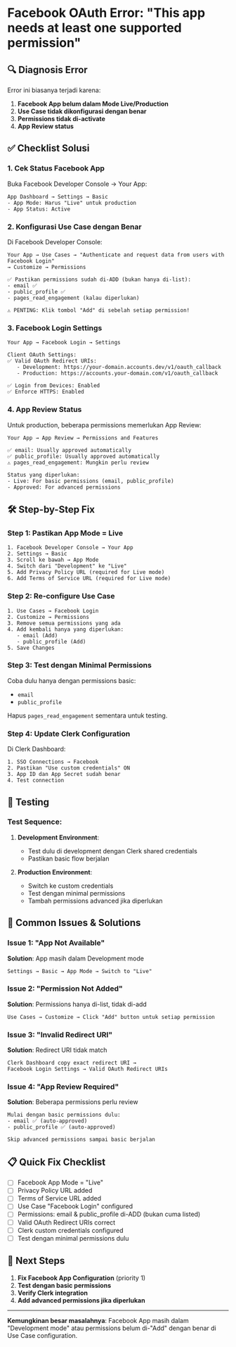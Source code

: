 # Facebook OAuth Error: "This app needs at least one supported permission"

## 🔍 Diagnosis Error

Error ini biasanya terjadi karena:
1. **Facebook App belum dalam Mode Live/Production**
2. **Use Case tidak dikonfigurasi dengan benar**
3. **Permissions tidak di-activate**
4. **App Review status**

## ✅ Checklist Solusi

### 1. **Cek Status Facebook App**
Buka Facebook Developer Console → Your App:

```
App Dashboard → Settings → Basic
- App Mode: Harus "Live" untuk production
- App Status: Active
```

### 2. **Konfigurasi Use Case dengan Benar**
Di Facebook Developer Console:

```
Your App → Use Cases → "Authenticate and request data from users with Facebook Login"
→ Customize → Permissions

✅ Pastikan permissions sudah di-ADD (bukan hanya di-list):
- email ✅ 
- public_profile ✅
- pages_read_engagement (kalau diperlukan)

⚠️ PENTING: Klik tombol "Add" di sebelah setiap permission!
```

### 3. **Facebook Login Settings**
```
Your App → Facebook Login → Settings

Client OAuth Settings:
✅ Valid OAuth Redirect URIs: 
   - Development: https://your-domain.accounts.dev/v1/oauth_callback
   - Production: https://accounts.your-domain.com/v1/oauth_callback

✅ Login from Devices: Enabled
✅ Enforce HTTPS: Enabled
```

### 4. **App Review Status**
Untuk production, beberapa permissions memerlukan App Review:

```
Your App → App Review → Permissions and Features

✅ email: Usually approved automatically
✅ public_profile: Usually approved automatically  
⚠️ pages_read_engagement: Mungkin perlu review

Status yang diperlukan:
- Live: For basic permissions (email, public_profile)
- Approved: For advanced permissions
```

## 🛠️ Step-by-Step Fix

### Step 1: Pastikan App Mode = Live
```
1. Facebook Developer Console → Your App
2. Settings → Basic
3. Scroll ke bawah → App Mode
4. Switch dari "Development" ke "Live"
5. Add Privacy Policy URL (required for Live mode)
6. Add Terms of Service URL (required for Live mode)
```

### Step 2: Re-configure Use Case
```
1. Use Cases → Facebook Login
2. Customize → Permissions
3. Remove semua permissions yang ada
4. Add kembali hanya yang diperlukan:
   - email (Add)
   - public_profile (Add)
5. Save Changes
```

### Step 3: Test dengan Minimal Permissions
Coba dulu hanya dengan permissions basic:
- `email`
- `public_profile`

Hapus `pages_read_engagement` sementara untuk testing.

### Step 4: Update Clerk Configuration
Di Clerk Dashboard:
```
1. SSO Connections → Facebook
2. Pastikan "Use custom credentials" ON
3. App ID dan App Secret sudah benar
4. Test connection
```

## 🧪 Testing

### Test Sequence:
1. **Development Environment**:
   - Test dulu di development dengan Clerk shared credentials
   - Pastikan basic flow berjalan

2. **Production Environment**:
   - Switch ke custom credentials
   - Test dengan minimal permissions
   - Tambah permissions advanced jika diperlukan

## 🚨 Common Issues & Solutions

### Issue 1: "App Not Available"
**Solution**: App masih dalam Development mode
```
Settings → Basic → App Mode → Switch to "Live"
```

### Issue 2: "Permission Not Added"
**Solution**: Permissions hanya di-list, tidak di-add
```
Use Cases → Customize → Click "Add" button untuk setiap permission
```

### Issue 3: "Invalid Redirect URI"
**Solution**: Redirect URI tidak match
```
Clerk Dashboard copy exact redirect URI → 
Facebook Login Settings → Valid OAuth Redirect URIs
```

### Issue 4: "App Review Required"
**Solution**: Beberapa permissions perlu review
```
Mulai dengan basic permissions dulu:
- email ✅ (auto-approved)
- public_profile ✅ (auto-approved)

Skip advanced permissions sampai basic berjalan
```

## 📋 Quick Fix Checklist

- [ ] Facebook App Mode = "Live" 
- [ ] Privacy Policy URL added
- [ ] Terms of Service URL added
- [ ] Use Case "Facebook Login" configured
- [ ] Permissions: email & public_profile di-ADD (bukan cuma listed)
- [ ] Valid OAuth Redirect URIs correct
- [ ] Clerk custom credentials configured
- [ ] Test dengan minimal permissions dulu

## 🎯 Next Steps

1. **Fix Facebook App Configuration** (priority 1)
2. **Test dengan basic permissions** 
3. **Verify Clerk integration**
4. **Add advanced permissions jika diperlukan**

---

**Kemungkinan besar masalahnya**: Facebook App masih dalam "Development mode" atau permissions belum di-"Add" dengan benar di Use Case configuration.
